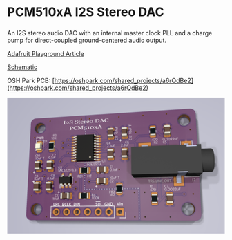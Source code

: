 # PCM510xA I2S Stereo DAC

### 

An I2S stereo audio DAC with an internal master clock PLL and a charge pump for direct-coupled ground-centered audio output.

[Adafruit Playground Article](https://adafruit-playground.com/u/CGrover/pages/pcm510xa-i2s-stereo-dac-breakout)

[Schematic](https://github.com/CedarGroveStudios/PCB_PCM510xA_I2S_DAC/blob/main/PCB/PCM510xA_I2S_DAC.pdf)



OSH Park PCB:
[https://oshpark.com/shared_projects/a6rQdBe2](https://oshpark.com/shared_projects/a6rQdBe2)


![glamour photo](https://github.com/CedarGroveStudios/PCB_PCM510xA_I2S_DAC/blob/main/media/PCM510xA_I2S_DAC_glamour_top.png)

